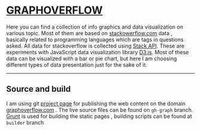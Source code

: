 [GRAPHOVERFLOW][1]
=====================

Here you can find a collection of info graphics and data visualization on various topic. Most of them are based on [stackowerflow.com][2] data , basically related to programming languages which are tags in questions asked. All data for stackoverflow is collected using [Stack API][3]. These are experiments with JavaScript data visualization library [D3.js][4]. Most of these data can be visualized with a bar or pie chart, but here I am choosing different types of data presentation just for the sake of it.


----------


Source and build
----------------

I am using git [project page][5] for publishing the web content on the domain [graphoverflow.com][6] . The live source files can be found on `gh-graph` branch. [Grunt][7] is used for building the static pages , building scripts can be found at `builder` branch


  [1]: http://graphoverflow.com
  [2]: http://stackoverflow.com/
  [3]: https://api.stackexchange.com/docs
  [4]: http://d3js.org/
  [5]: https://help.github.com/articles/user-organization-and-project-pages#project-pages
  [6]: http://graphoverflow.com
  [7]: http://gruntjs.com/
